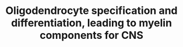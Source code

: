 ---
annotations:
- id: CL:0000328
  parent: native cell
  type: Cell Type Ontology
  value: myelin accumulating cell
- id: CL:0000125
  parent: animal cell
  type: Cell Type Ontology
  value: glial cell
- id: CL:0000128
  parent: animal cell
  type: Cell Type Ontology
  value: oligodendrocyte
- id: CL:0000328
  parent: native cell
  type: Cell Type Ontology
  value: myelin accumulating cell
- id: CL:0000125
  parent: animal cell
  type: Cell Type Ontology
  value: glial cell
- id: CL:0002453
  parent: animal cell
  type: Cell Type Ontology
  value: oligodendrocyte precursor cell
- id: PW:0000004
  parent: regulatory pathway
  type: Pathway Ontology
  value: regulatory pathway
authors:
- Jessev1993
- Egonw
- DeSl
- Khanspers
- Eweitz
- Finterly
- Mkutmon
- Ddigles
citedin:
- link: 10.1080/15622975.2023.2281514
  title: Interactive neuroinflammation pathways and transcriptomics-based identification
    of drugs and chemical compounds for schizophrenia (2023)
communities:
- ONTOX
description: 'Overview of synthesis of components for myelin sheath of the CNS in
  oligodendrocytes. "Multi-potent neural stem cells are specified into oligodendrocyte
  progenitor cells. OPCs can differentiate into multiple cell types including astrocytes,
  neurons, and Schwann cells. Differentiation along the oligodendroglial lineage to
  pre-oligodendrocytes/immature oligodendrocytes is potentiated by the growth factor
  IGF-1, the cytokine CNTF, and the thyroid hormone T3, and requires several transcription
  factors. BMPs can inhibit this step, as well as the previous one. Differentiation
  into mature oligodendrocytes is associated with acquisition of myelin-related proteins."
  Rephrased from [Miron et al, 2011, Figure 1C+D]. '
last-edited: 2025-07-11
ndex: 84a25fce-8b6a-11eb-9e72-0ac135e8bacf
organisms:
- Homo sapiens
redirect_from:
- /index.php/Pathway:WP4304
- /instance/WP4304
- /instance/WP4304_r139900
revision: r139900
schema-jsonld:
- '@context': https://schema.org/
  '@id': https://wikipathways.github.io/pathways/WP4304.html
  '@type': Dataset
  creator:
    '@type': Organization
    name: WikiPathways
  description: 'Overview of synthesis of components for myelin sheath of the CNS in
    oligodendrocytes. "Multi-potent neural stem cells are specified into oligodendrocyte
    progenitor cells. OPCs can differentiate into multiple cell types including astrocytes,
    neurons, and Schwann cells. Differentiation along the oligodendroglial lineage
    to pre-oligodendrocytes/immature oligodendrocytes is potentiated by the growth
    factor IGF-1, the cytokine CNTF, and the thyroid hormone T3, and requires several
    transcription factors. BMPs can inhibit this step, as well as the previous one.
    Differentiation into mature oligodendrocytes is associated with acquisition of
    myelin-related proteins." Rephrased from [Miron et al, 2011, Figure 1C+D]. '
  keywords:
  - BMP2
  - BMP4
  - CNPase
  - CNTF
  - CXCL1
  - CXCL2
  - Cerebrosides 22,7%
  - Cholesterol 27%
  - FGF
  - Gli2
  - IGF-1
  - IL1b
  - LIF
  - Lecithins 11,2%
  - MAG
  - MBP
  - MOG
  - Mash1
  - MyT1
  - Nkx-2.2
  - Nkx-2.6
  - OMG
  - Olig1
  - Olig2
  - PDGF
  - PLP1
  - Phosphatidylcholine
  - Phosphatidylserine 4,8%
  - SHH
  - SOX-10
  - SOX-5
  - SOX-6
  - SOX-8
  - SOX-9
  - Sphingomyelin 7,9%
  - Sulfatide 3,8%
  - T3
  - TNFa
  - bFGF
  - phosphatidic acid
  - phosphatidylethanolamines
  - phosphatidylinositol
  license: CC0
  name: Oligodendrocyte specification and differentiation, leading to myelin components
    for CNS
seo: CreativeWork
title: Oligodendrocyte specification and differentiation, leading to myelin components
  for CNS
wpid: WP4304
---
